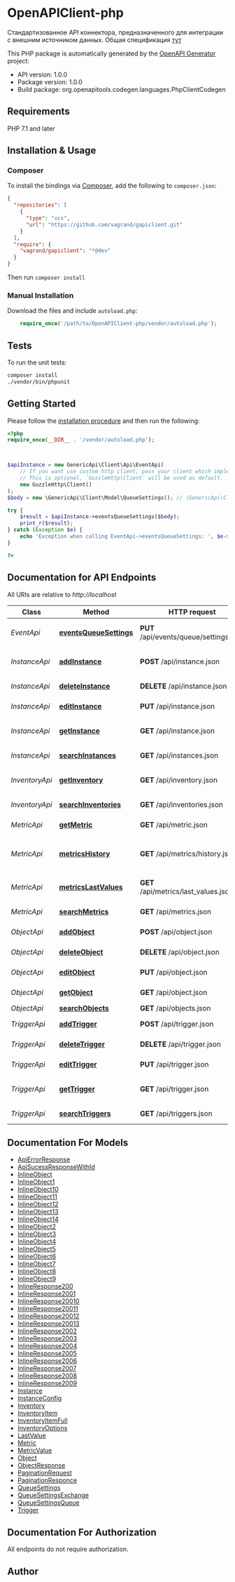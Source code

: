 # OpenAPIClient-php

Стандартизованное API коннектора, предназначенного для интеграции с внешним источником данных. Общая спецификация [тут](https://co-ms.atlassian.net/wiki/spaces/NC/pages/85852315/Generic+API)

This PHP package is automatically generated by the [OpenAPI Generator](https://openapi-generator.tech) project:

- API version: 1.0.0
- Package version: 1.0.0
- Build package: org.openapitools.codegen.languages.PhpClientCodegen

## Requirements

PHP 7.1 and later

## Installation & Usage

### Composer

To install the bindings via [Composer](http://getcomposer.org/), add the following to `composer.json`:

```json
{
  "repositories": [
    {
      "type": "vcs",
      "url": "https://github.com/vagrand/gapiclient.git"
    }
  ],
  "require": {
    "vagrand/gapiclient": "*@dev"
  }
}
```

Then run `composer install`

### Manual Installation

Download the files and include `autoload.php`:

```php
    require_once('/path/to/OpenAPIClient-php/vendor/autoload.php');
```

## Tests

To run the unit tests:

```bash
composer install
./vendor/bin/phpunit
```

## Getting Started

Please follow the [installation procedure](#installation--usage) and then run the following:

```php
<?php
require_once(__DIR__ . '/vendor/autoload.php');



$apiInstance = new GenericApi\Client\Api\EventApi(
    // If you want use custom http client, pass your client which implements `GuzzleHttp\ClientInterface`.
    // This is optional, `GuzzleHttp\Client` will be used as default.
    new GuzzleHttp\Client()
);
$body = new \GenericApi\Client\Model\QueueSettings(); // \GenericApi\Client\Model\QueueSettings | Настройки доступа к RabbitMQ

try {
    $result = $apiInstance->eventsQueueSettings($body);
    print_r($result);
} catch (Exception $e) {
    echo 'Exception when calling EventApi->eventsQueueSettings: ', $e->getMessage(), PHP_EOL;
}

?>
```

## Documentation for API Endpoints

All URIs are relative to *http://localhost*

Class | Method | HTTP request | Description
------------ | ------------- | ------------- | -------------
*EventApi* | [**eventsQueueSettings**](docs/Api/EventApi.md#eventsqueuesettings) | **PUT** /api/events/queue/settings.json | Настройка доступа к RabbitMQ
*InstanceApi* | [**addInstance**](docs/Api/InstanceApi.md#addinstance) | **POST** /api/instance.json | Регистрация нового инстанса
*InstanceApi* | [**deleteInstance**](docs/Api/InstanceApi.md#deleteinstance) | **DELETE** /api/instance.json | Удаление инстанса
*InstanceApi* | [**editInstance**](docs/Api/InstanceApi.md#editinstance) | **PUT** /api/instance.json | Редактирование инстанса
*InstanceApi* | [**getInstance**](docs/Api/InstanceApi.md#getinstance) | **GET** /api/instance.json | Получение данных инстанса
*InstanceApi* | [**searchInstances**](docs/Api/InstanceApi.md#searchinstances) | **GET** /api/instances.json | Поиск инстансов
*InventoryApi* | [**getInventory**](docs/Api/InventoryApi.md#getinventory) | **GET** /api/inventory.json | Получение данных свойства
*InventoryApi* | [**searchInventories**](docs/Api/InventoryApi.md#searchinventories) | **GET** /api/inventories.json | Поиск свойств объекта
*MetricApi* | [**getMetric**](docs/Api/MetricApi.md#getmetric) | **GET** /api/metric.json | Получение данных метрики
*MetricApi* | [**metricsHistory**](docs/Api/MetricApi.md#metricshistory) | **GET** /api/metrics/history.json | Получение истории измерений метрик
*MetricApi* | [**metricsLastValues**](docs/Api/MetricApi.md#metricslastvalues) | **GET** /api/metrics/last_values.json | Получение последних измерений
*MetricApi* | [**searchMetrics**](docs/Api/MetricApi.md#searchmetrics) | **GET** /api/metrics.json | Поиск метрик объектов
*ObjectApi* | [**addObject**](docs/Api/ObjectApi.md#addobject) | **POST** /api/object.json | Добавление нового объекта
*ObjectApi* | [**deleteObject**](docs/Api/ObjectApi.md#deleteobject) | **DELETE** /api/object.json | Удаление объекта
*ObjectApi* | [**editObject**](docs/Api/ObjectApi.md#editobject) | **PUT** /api/object.json | Редактирование объекта
*ObjectApi* | [**getObject**](docs/Api/ObjectApi.md#getobject) | **GET** /api/object.json | Получение данных объекта
*ObjectApi* | [**searchObjects**](docs/Api/ObjectApi.md#searchobjects) | **GET** /api/objects.json | Поиск объектов
*TriggerApi* | [**addTrigger**](docs/Api/TriggerApi.md#addtrigger) | **POST** /api/trigger.json | Добавление нового триггера
*TriggerApi* | [**deleteTrigger**](docs/Api/TriggerApi.md#deletetrigger) | **DELETE** /api/trigger.json | Удаление триггера
*TriggerApi* | [**editTrigger**](docs/Api/TriggerApi.md#edittrigger) | **PUT** /api/trigger.json | Редактирование триггера
*TriggerApi* | [**getTrigger**](docs/Api/TriggerApi.md#gettrigger) | **GET** /api/trigger.json | Получение данных триггера
*TriggerApi* | [**searchTriggers**](docs/Api/TriggerApi.md#searchtriggers) | **GET** /api/triggers.json | Поиск триггеров


## Documentation For Models

 - [ApiErrorResponse](docs/Model/ApiErrorResponse.md)
 - [ApiSucessResponseWithId](docs/Model/ApiSucessResponseWithId.md)
 - [InlineObject](docs/Model/InlineObject.md)
 - [InlineObject1](docs/Model/InlineObject1.md)
 - [InlineObject10](docs/Model/InlineObject10.md)
 - [InlineObject11](docs/Model/InlineObject11.md)
 - [InlineObject12](docs/Model/InlineObject12.md)
 - [InlineObject13](docs/Model/InlineObject13.md)
 - [InlineObject14](docs/Model/InlineObject14.md)
 - [InlineObject2](docs/Model/InlineObject2.md)
 - [InlineObject3](docs/Model/InlineObject3.md)
 - [InlineObject4](docs/Model/InlineObject4.md)
 - [InlineObject5](docs/Model/InlineObject5.md)
 - [InlineObject6](docs/Model/InlineObject6.md)
 - [InlineObject7](docs/Model/InlineObject7.md)
 - [InlineObject8](docs/Model/InlineObject8.md)
 - [InlineObject9](docs/Model/InlineObject9.md)
 - [InlineResponse200](docs/Model/InlineResponse200.md)
 - [InlineResponse2001](docs/Model/InlineResponse2001.md)
 - [InlineResponse20010](docs/Model/InlineResponse20010.md)
 - [InlineResponse20011](docs/Model/InlineResponse20011.md)
 - [InlineResponse20012](docs/Model/InlineResponse20012.md)
 - [InlineResponse20013](docs/Model/InlineResponse20013.md)
 - [InlineResponse2002](docs/Model/InlineResponse2002.md)
 - [InlineResponse2003](docs/Model/InlineResponse2003.md)
 - [InlineResponse2004](docs/Model/InlineResponse2004.md)
 - [InlineResponse2005](docs/Model/InlineResponse2005.md)
 - [InlineResponse2006](docs/Model/InlineResponse2006.md)
 - [InlineResponse2007](docs/Model/InlineResponse2007.md)
 - [InlineResponse2008](docs/Model/InlineResponse2008.md)
 - [InlineResponse2009](docs/Model/InlineResponse2009.md)
 - [Instance](docs/Model/Instance.md)
 - [InstanceConfig](docs/Model/InstanceConfig.md)
 - [Inventory](docs/Model/Inventory.md)
 - [InventoryItem](docs/Model/InventoryItem.md)
 - [InventoryItemFull](docs/Model/InventoryItemFull.md)
 - [InventoryOptions](docs/Model/InventoryOptions.md)
 - [LastValue](docs/Model/LastValue.md)
 - [Metric](docs/Model/Metric.md)
 - [MetricValue](docs/Model/MetricValue.md)
 - [Object](docs/Model/Object.md)
 - [ObjectResponse](docs/Model/ObjectResponse.md)
 - [PaginationRequest](docs/Model/PaginationRequest.md)
 - [PaginationResponce](docs/Model/PaginationResponce.md)
 - [QueueSettings](docs/Model/QueueSettings.md)
 - [QueueSettingsExchange](docs/Model/QueueSettingsExchange.md)
 - [QueueSettingsQueue](docs/Model/QueueSettingsQueue.md)
 - [Trigger](docs/Model/Trigger.md)


## Documentation For Authorization

All endpoints do not require authorization.

## Author



